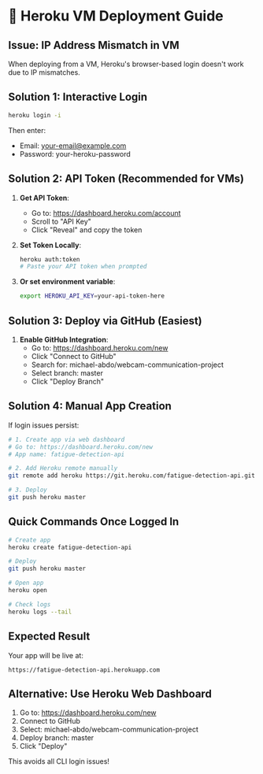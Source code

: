 # 🚀 Heroku VM Deployment Guide

## Issue: IP Address Mismatch in VM

When deploying from a VM, Heroku's browser-based login doesn't work due to IP mismatches.

## Solution 1: Interactive Login

```bash
heroku login -i
```

Then enter:
- Email: your-email@example.com
- Password: your-heroku-password

## Solution 2: API Token (Recommended for VMs)

1. **Get API Token**:
   - Go to: https://dashboard.heroku.com/account
   - Scroll to "API Key"
   - Click "Reveal" and copy the token

2. **Set Token Locally**:
   ```bash
   heroku auth:token
   # Paste your API token when prompted
   ```

3. **Or set environment variable**:
   ```bash
   export HEROKU_API_KEY=your-api-token-here
   ```

## Solution 3: Deploy via GitHub (Easiest)

1. **Enable GitHub Integration**:
   - Go to: https://dashboard.heroku.com/new
   - Click "Connect to GitHub"
   - Search for: michael-abdo/webcam-communication-project
   - Select branch: master
   - Click "Deploy Branch"

## Solution 4: Manual App Creation

If login issues persist:

```bash
# 1. Create app via web dashboard
# Go to: https://dashboard.heroku.com/new
# App name: fatigue-detection-api

# 2. Add Heroku remote manually
git remote add heroku https://git.heroku.com/fatigue-detection-api.git

# 3. Deploy
git push heroku master
```

## Quick Commands Once Logged In

```bash
# Create app
heroku create fatigue-detection-api

# Deploy
git push heroku master

# Open app
heroku open

# Check logs
heroku logs --tail
```

## Expected Result

Your app will be live at:
```
https://fatigue-detection-api.herokuapp.com
```

## Alternative: Use Heroku Web Dashboard

1. Go to: https://dashboard.heroku.com/new
2. Connect to GitHub
3. Select: michael-abdo/webcam-communication-project
4. Deploy branch: master
5. Click "Deploy"

This avoids all CLI login issues!